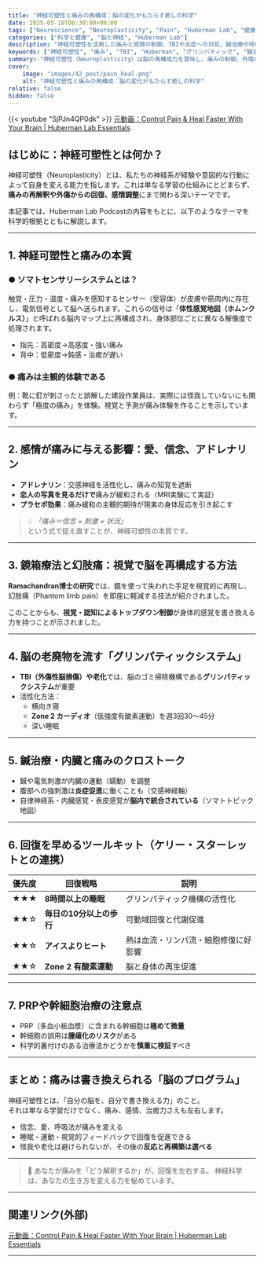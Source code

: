 ```yaml
---
title: "神経可塑性と痛みの再構成：脳の変化がもたらす癒しの科学"
date: 2025-05-10T06:30:00+09:00
tags: ["Neuroscience", "Neuroplasticity", "Pain", "Huberman Lab", "健康", "脳科学", "回復"]
categories: ["科学と健康", "脳と神経", "Huberman Lab"]
description: "神経可塑性を活用した痛みと感情の制御、TBIや炎症への対処、鍼治療や呼吸法の科学的メカニズムについて、Huberman Lab Podcastの内容をもとに解説。"
keywords: ["神経可塑性", "痛み", "TBI", "Huberman", "グリンパティック", "鍼治療", "Wim Hof", "回復"]
summary: "神経可塑性（Neuroplasticity）は脳の再構成力を意味し、痛みの制御、外傷からの回復、感情的トラウマの癒しに応用可能です。本記事では、Huberman Lab Podcastに基づき、身体・脳・感情を再構築するための科学的ツールと洞察を紹介します。"
cover:
    image: "images/42_post/pain_heal.png"
    alt: "神経可塑性と痛みの再構成：脳の変化がもたらす癒しの科学"
relative: false
hidden: false
---
```


{{< youtube "SjPJn4QP0dk" >}}
[元動画：Control Pain & Heal Faster With Your Brain | Huberman Lab Essentials](https://www.youtube.com/watch?v=SjPJn4QP0dk)

## はじめに：神経可塑性とは何か？

神経可塑性（Neuroplasticity）とは、私たちの神経系が経験や意図的な行動によって自身を変える能力を指します。これは単なる学習の仕組みにとどまらず、**痛みの再解釈や外傷からの回復、感情調整**にまで関わる深いテーマです。

本記事では、Huberman Lab Podcastの内容をもとに、以下のようなテーマを科学的根拠とともに解説します。

---

## 1. 神経可塑性と痛みの本質

### ● ソマトセンサリーシステムとは？

触覚・圧力・温度・痛みを感知するセンサー（受容体）が皮膚や筋肉内に存在し、電気信号として脳へ送られます。これらの信号は「**体性感覚地図（ホムンクルス）**」と呼ばれる脳内マップ上に再構成され、身体部位ごとに異なる解像度で処理されます。

- 指先：高密度→高感度・強い痛み
- 背中：低密度→鈍感・治癒が遅い

### ● 痛みは主観的体験である

例：靴に釘が刺さったと誤解した建設作業員は、実際には怪我していないにも関わらず「極度の痛み」を体験。視覚と予測が痛み体験を作ることを示しています。

---

## 2. 感情が痛みに与える影響：愛、信念、アドレナリン

- **アドレナリン**：交感神経を活性化し、痛みの知覚を遮断
- **恋人の写真を見るだけで**痛みが緩和される（MRI実験にて実証）
- **プラセボ効果**：痛み緩和の主観的期待が現実の身体反応を引き起こす

> 💡 *「痛み＝信念 × 刺激 × 状況」*  
> という式で捉え直すことが、神経可塑性の本質です。

---

## 3. 鏡箱療法と幻肢痛：視覚で脳を再構成する方法

**Ramachandran博士の研究**では、鏡を使って失われた手足を視覚的に再現し、幻肢痛（Phantom limb pain）を即座に軽減する技法が紹介されました。

このことからも、**視覚・認知によるトップダウン制御**が身体的感覚を書き換える力を持つことが示されました。

---

## 4. 脳の老廃物を流す「グリンパティックシステム」

- **TBI（外傷性脳損傷）や老化**では、脳のゴミ掃除機構である**グリンパティックシステム**が重要
- 活性化方法：
  - 横向き寝
  - **Zone 2 カーディオ**（低強度有酸素運動）を週3回30〜45分
  - 深い睡眠

---

## 5. 鍼治療・内臓と痛みのクロストーク

- 鍼や電気刺激が内臓の運動（蠕動）を調整
- 腹部への強刺激は**炎症促進**に働くことも（交感神経軸）
- 自律神経系・内臓感覚・表皮感覚が**脳内で統合されている**（ソマトトピック地図）

---

## 6. 回復を早めるツールキット（ケリー・スターレットとの連携）

| 優先度 | 回復戦略 | 説明 |
|--------|------------|------|
| ★★★ | **8時間以上の睡眠** | グリンパティック機構の活性化 |
| ★★☆ | **毎日の10分以上の歩行** | 可動域回復と代謝促進 |
| ★★☆ | **アイスよりヒート** | 熱は血流・リンパ流・細胞修復に好影響 |
| ★★☆ | **Zone 2 有酸素運動** | 脳と身体の再生促進 |

---

## 7. PRPや幹細胞治療の注意点

- PRP（多血小板血漿）に含まれる幹細胞は**極めて微量**
- 幹細胞の誤用は**腫瘍化のリスク**がある
- 科学的裏付けのある治療法かどうかを**慎重に検証**すべき

---

## まとめ：痛みは書き換えられる「脳のプログラム」

神経可塑性とは、「自分の脳を、自分で書き換える力」のこと。  
それは単なる学習だけでなく、痛み、感情、治癒力さえも左右します。

- 信念、愛、呼吸法が痛みを変える
- 睡眠・運動・視覚的フィードバックで回復を促進できる
- 怪我や老化は避けられないが、その後の**反応と再構築は選べる**

---

> 🧠 あなたが痛みを「どう解釈するか」が、回復を左右する。
> 神経科学は、あなたの生き方を変える力を秘めています。

---

## 関連リンク(外部)
[元動画：Control Pain & Heal Faster With Your Brain | Huberman Lab Essentials](https://www.youtube.com/watch?v=SjPJn4QP0dk)

---

